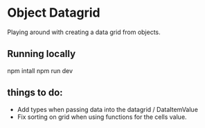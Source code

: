 # Object Datagrid
Playing around with creating a data grid from objects.

## Running locally
npm intall
npm run dev

## things to do:
- Add types when passing data into the datagrid / DataItemValue
- Fix sorting on grid when using functions for the cells value.
